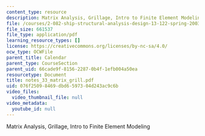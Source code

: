 ```yaml
---
content_type: resource
description: Matrix Analysis, Grillage, Intro to Finite Element Modeling
file: /courses/2-082-ship-structural-analysis-design-13-122-spring-2003/076f25098469dbd6597304d243ac9c6b_notes_33_matrix_grill.pdf
file_size: 661537
file_type: application/pdf
learning_resource_types: []
license: https://creativecommons.org/licenses/by-nc-sa/4.0/
ocw_type: OCWFile
parent_title: Calendar
parent_type: CourseSection
parent_uid: 66cade9f-8156-2287-0b4f-1efb004a50ea
resourcetype: Document
title: notes_33_matrix_grill.pdf
uid: 076f2509-8469-dbd6-5973-04d243ac9c6b
video_files:
  video_thumbnail_file: null
video_metadata:
  youtube_id: null
---
```

Matrix Analysis, Grillage, Intro to Finite Element Modeling